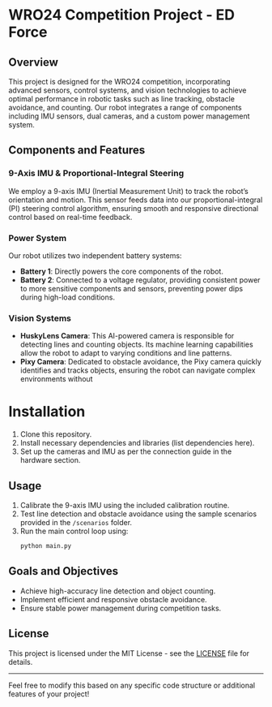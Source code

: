 # WRO24 Competition Project - ED Force

## Overview
This project is designed for the WRO24 competition, incorporating advanced sensors, control systems, and vision technologies to achieve optimal performance in robotic tasks such as line tracking, obstacle avoidance, and counting. Our robot integrates a range of components including IMU sensors, dual cameras, and a custom power management system.

## Components and Features

### 9-Axis IMU & Proportional-Integral Steering
We employ a 9-axis IMU (Inertial Measurement Unit) to track the robot’s orientation and motion. This sensor feeds data into our proportional-integral (PI) steering control algorithm, ensuring smooth and responsive directional control based on real-time feedback.

### Power System
Our robot utilizes two independent battery systems:
- **Battery 1**: Directly powers the core components of the robot.
- **Battery 2**: Connected to a voltage regulator, providing consistent power to more sensitive components and sensors, preventing power dips during high-load conditions.

### Vision Systems
- **HuskyLens Camera**: This AI-powered camera is responsible for detecting lines and counting objects. Its machine learning capabilities allow the robot to adapt to varying conditions and line patterns.
- **Pixy Camera**: Dedicated to obstacle avoidance, the Pixy camera quickly identifies and tracks objects, ensuring the robot can navigate complex environments without  

# Installation
1. Clone this repository.
2. Install necessary dependencies and libraries (list dependencies here).
3. Set up the cameras and IMU as per the connection guide in the hardware section.

## Usage
1. Calibrate the 9-axis IMU using the included calibration routine.
2. Test line detection and obstacle avoidance using the sample scenarios provided in the `/scenarios` folder.
3. Run the main control loop using:
   ```bash
   python main.py
   ```

## Goals and Objectives
- Achieve high-accuracy line detection and object counting.
- Implement efficient and responsive obstacle avoidance.
- Ensure stable power management during competition tasks.

## License
This project is licensed under the MIT License - see the [LICENSE](LICENSE) file for details.

---

Feel free to modify this based on any specific code structure or additional features of your project!

